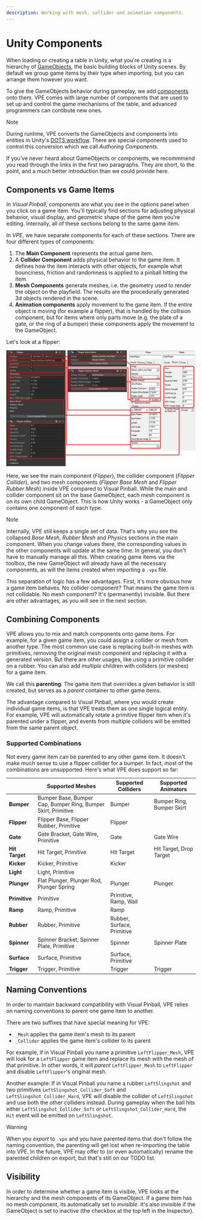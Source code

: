 ```yaml
---
description: Working with mesh, collider and animation components.
---
```

# Unity Components

When loading or creating a table in Unity, what you're creating is a hierarchy of [GameObjects](https://docs.unity3d.com/Manual/GameObjects.html), the basic building blocks of Unity scenes. By default we group game items by their type when importing, but you can arrange them however you want.

To give the GameObjects behavior during gameplay, we add [components](https://docs.unity3d.com/Manual/Components.html) onto them. VPE comes with large number of components that are used to set up and control the game mechanisms of the table, and advanced programmers can contibute new ones.

> [!note]
> During runtime, VPE converts the GameObjects and components into entities in Unity's [DOTS workflow](https://unity.com/dots). There are special components used to control this conversion which we call *Authoring Components*.

If you've never heard about GameObjects or components, we recommmend you read through the links in the first two paragraphs. They are short, to the point, and a much better introduction than we could provide here.

## Components vs Game Items

In *Visual Pinball*, components are what you see in the options panel when you click on a game item. You'll typically find sections for adjusting physical behavior, visual display, and geometric shape of the game item you're editing. Internally, all of these sections belong to the same game item.

In *VPE*, we have separate components for each of these sections. There are four different types of components:

1. The **Main Component** represents the actual game item.
2. A **Collider Component** adds physical behavior to the game item. It defines how the item interacts with other objects, for example what bounciness, friction and randomness is applied to a pinball hitting the item.
3. **Mesh Components** generate meshes, i.e. the geometry used to render the object on the playfield. The results are the procedurally generated 3d objects rendered in the scene.
4. **Animation components** apply movement to the game item. If the entire object is moving (for example a flipper), that is handled by the collision component, but for items where only parts move (e.g. the plate of a gate, or the ring of a bumper) these components apply the movement to the GameObject.

Let's look at a flipper:

![VPE vs VP](properties-vpe-vs-vp.png)

Here, we see the main component (*Flipper*), the collider component (*Flipper Collider*), and two mesh components (*Flipper Base Mesh* and *Flipper Rubber Mesh*) inside VPE compared to Visual Pinball. While the main and collider component sit on the base GameObject, each mesh component is on its own child GameObject. This is how Unity works - a GameObject only contains one component of each type.

> [!note]
> Internally, VPE still keeps a single set of data. That's why you see the collapsed *Base Mesh*, *Rubber Mesh* and *Physics* sections in the main component. When you change values there, the corresponding values in the other components will update at the same time. In general, you don't have to manually manage all this. When creating game items via the toolbox, the new GameObject will already have all the necessary components, as will the items created when importing a `.vpx` file.

This separation of logic has a few advantages. First, it's more obvious how a game item behaves. No collider component? That means the game item is not collidable. No mesh component? It's (permanently) invisible. But there are other advantages, as you will see in the next section.

## Combining Components

VPE allows you to mix and match components onto game items. For example, for a given game item, you could assign a collider or mesh from another type. The most common use case is replacing built-in meshes with primitives, removing the original mesh component and replacing it with a generated version. But there are other usages, like using a primitive collider on a rubber. You can also add *multiple* children with colliders (or meshes) for a game item. 

We call this **parenting**. The game item that overrides a given behavior is still created, but serves as a *parent* container to other game items.

The advantage compared to Visual Pinball, where you would create individual game items, is that VPE treats them as one single logical entity. For example, VPE will automatically rotate a primitive flipper item when it's parented under a flipper, and events from multiple colliders will be emitted from the same parent object.

### Supported Combinations

Not every game item can be parented to any other game item. It doesn't make much sense to use a flipper collider for a bumper. In fact, most of the combinations are unsupported. Here's what VPE does support so far:

|                  | Supported Meshes                                              | Supported Colliders        | Supported Animators       |
|------------------|---------------------------------------------------------------|----------------------------|---------------------------|
| **Bumper**       | Bumper Base, Bumper Cap, Bumper Ring, Bumper Skirt, Primitive | Bumper                     | Bumper Ring, Bumper Skirt |
| **Flipper**      | Flipper Base, Flipper Rubber, Primitive                       | Flipper                    |                           |
| **Gate**         | Gate Bracket, Gate Wire, Primitive                            | Gate                       | Gate Wire                 |
| **Hit Target**   | Hit Target, Primitive                                         | Hit Target                 | Hit Target, Drop Target   |
| **Kicker**       | Kicker, Primitive                                             | Kicker                     |                           |
| **Light** | Light, Primitive                                              |                            |                           |
| **Plunger**      | Flat Plunger, Plunger Rod, Plunger Spring                     | Plunger                    | Plunger                   |
| **Primitive**    | Primitive                                                     | Primitive, Ramp, Wall      |                           |
| **Ramp**         | Ramp, Primitive                                               | Ramp                       |                           |
| **Rubber**       | Rubber, Primitive                                             | Rubber, Surface, Primitive |                           |
| **Spinner**      | Spinner Bracket, Spinner Plate, Primitive                     | Spinner                    | Spinner Plate             |
| **Surface**      | Surface, Primitive                                            | Surface, Primitive         |                           |
| **Trigger**      | Trigger, Primitive                                            | Trigger                    | Trigger                   |


## Naming Conventions

In order to maintain backward compatibility with Visual Pinball, VPE relies on naming conventions to parent one game item to another.

There are two suffixes that have special meaning for VPE:

- `_Mesh` applies the game item's mesh to its parent
- `_Collider` applies the game item's collider to its parent

For example, if in Visual Pinball you name a primitive `LeftFlipper_Mesh`, VPE will look for a `LeftFlipper` game item and replace its mesh with the mesh of that primitive. In other words, it will *parent* `LeftFlipper_Mesh` to `LeftFlipper` and disable `LeftFlipper`'s original mesh.

Another example: If in Visual Pinball you name a rubber `LeftSlingshot` and two primitives `LeftSlingshot_Collider_Soft` and  `LeftSlingshot_Collider_Hard`, VPE will disable the collider of `LeftSlingshot` and use both the other colliders instead. During gameplay when the ball hits either `LeftSlingshot_Collider_Soft` or `LeftSlingshot_Collider_Hard`, the `Hit` event will be emitted on `LeftSlingshot`.

> [!warning]
> When you *export* to `.vpx` and you have parented items that don't follow the naming convention, the parenting will get lost when re-importing the table into VPE. In the future, VPE may offer to (or even automatically) rename the parented children on export, but that's still on our TODO list.

## Visibility

In order to determine whether a game item is visible, VPE looks at the hierarchy and the mesh components of its GameObject. If a game item has no mesh component, its automatically set to *invisible*. It's also invisible if the GameObject is set to inactive (the checkbox at the top left in the Inspector).
